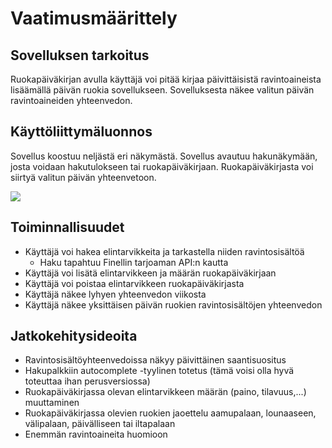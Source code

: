 # Vaatimusmäärittely

## Sovelluksen tarkoitus
Ruokapäiväkirjan avulla käyttäjä voi pitää kirjaa päivittäisistä ravintoaineista lisäämällä päivän ruokia sovellukseen. Sovelluksesta näkee valitun päivän ravintoaineiden yhteenvedon.

## Käyttöliittymäluonnos
Sovellus koostuu neljästä eri näkymästä. Sovellus avautuu hakunäkymään, josta voidaan hakutulokseen tai ruokapäiväkirjaan. 
Ruokapäiväkirjasta voi siirtyä valitun päivän yhteenvetoon.

<img src="https://raw.githubusercontent.com/valtterikodisto/food-diary/master/documentation/pictures/food-diary-ui-sketch.png">

## Toiminnallisuudet
- Käyttäjä voi hakea elintarvikkeita ja tarkastella niiden ravintosisältöä
  - Haku tapahtuu Finellin tarjoaman API:n kautta
- Käyttäjä voi lisätä elintarvikkeen ja määrän ruokapäiväkirjaan
- Käyttäjä voi poistaa elintarvikkeen ruokapäiväkirjasta
- Käyttäjä näkee lyhyen yhteenvedon viikosta
- Käyttäjä näkee yksittäisen päivän ruokien ravintosisältöjen yhteenvedon

## Jatkokehitysideoita
- Ravintosisältöyhteenvedoissa näkyy päivittäinen saantisuositus
- Hakupalkkiin autocomplete -tyylinen totetus (tämä voisi olla hyvä toteuttaa ihan perusversiossa)
- Ruokapäiväkirjassa olevan elintarvikkeen määrän (paino, tilavuus,...) muuttaminen
- Ruokapäiväkirjassa olevien ruokien jaoettelu aamupalaan, lounaaseen, välipalaan, päivälliseen tai iltapalaan
- Enemmän ravintoaineita huomioon
